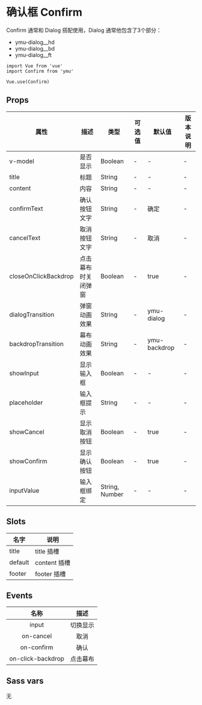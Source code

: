 # 确认框 Confirm

Confirm 通常和 Dialog 搭配使用，Dialog 通常他包含了3个部分：

- ymu-dialog__hd
- ymu-dialog__bd
- ymu-dialog__ft

```JS
import Vue from 'vue'
import Confirm from 'ymu'

Vue.use(Confirm)
```

## Props

| 属性 | 描述 | 类型 | 可选值 | 默认值 | 版本说明 |
| - | - | - | - | - | - |
| v-model | 是否显示 | Boolean | - | - | - |
| title | 标题 | String | - | - | - |
| content | 内容 | String | - | - | - |
| confirmText | 确认按钮文字 | String | - | 确定 | - |
| cancelText | 取消按钮文字 | String | - | 取消 | - |
| closeOnClickBackdrop | 点击幕布时关闭弹窗 | Boolean | - | true | - |
| dialogTransition | 弹窗动画效果 | String | - | ymu-dialog | - |
| backdropTransition | 幕布动画效果 | String | - | ymu-backdrop | - |
| showInput | 显示输入框 | Boolean | - | - | - |
| placeholder | 输入框提示 | String | - | - | - |
| showCancel | 显示取消按钮 | Boolean | - | true | - |
| showConfirm | 显示确认按钮 | Boolean | - | true | - |
| inputValue | 输入框绑定 | String, Number | - | - | - |


## Slots

| 名字 | 说明 |
| - | - |
| title | title 插槽 |
| default | content 插槽 |
| footer | footer 插槽 |


## Events

| 名称 | 描述 |
| :-: | :-: |
| input | 切换显示 |
| on-cancel | 取消 |
| on-confirm | 确认 |
| on-click-backdrop | 点击幕布 |


## Sass vars

无

